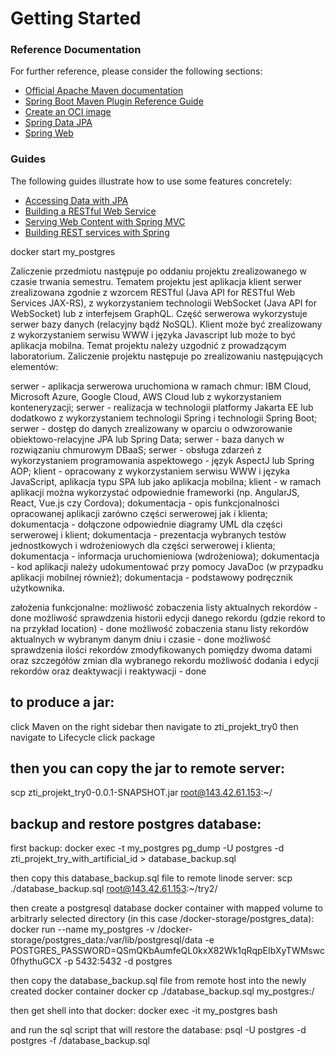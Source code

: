 # Getting Started

### Reference Documentation

For further reference, please consider the following sections:

* [Official Apache Maven documentation](https://maven.apache.org/guides/index.html)
* [Spring Boot Maven Plugin Reference Guide](https://docs.spring.io/spring-boot/docs/3.0.6/maven-plugin/reference/html/)
* [Create an OCI image](https://docs.spring.io/spring-boot/docs/3.0.6/maven-plugin/reference/html/#build-image)
* [Spring Data JPA](https://docs.spring.io/spring-boot/docs/3.0.6/reference/htmlsingle/#data.sql.jpa-and-spring-data)
* [Spring Web](https://docs.spring.io/spring-boot/docs/3.0.6/reference/htmlsingle/#web)

### Guides

The following guides illustrate how to use some features concretely:

* [Accessing Data with JPA](https://spring.io/guides/gs/accessing-data-jpa/)
* [Building a RESTful Web Service](https://spring.io/guides/gs/rest-service/)
* [Serving Web Content with Spring MVC](https://spring.io/guides/gs/serving-web-content/)
* [Building REST services with Spring](https://spring.io/guides/tutorials/rest/)


docker start my_postgres

Zaliczenie przedmiotu następuje po oddaniu projektu zrealizowanego w czasie trwania semestru. Tematem projektu jest aplikacja klient serwer zrealizowana zgodnie z wzorcem RESTful (Java API for RESTful Web Services JAX-RS), z wykorzystaniem technologii WebSocket (Java API for WebSocket) lub z interfejsem GraphQL. Część serwerowa wykorzystuje serwer bazy danych (relacyjny bądź NoSQL). Klient może być zrealizowany z wykorzystaniem serwisu WWW i języka Javascript lub może to być aplikacja mobilna. Temat projektu należy uzgodnić z prowadzącym laboratorium.
Zaliczenie projektu następuje po zrealizowaniu następujących elementów:

serwer - aplikacja serwerowa uruchomiona w ramach chmur: IBM Cloud, Microsoft Azure, Google Cloud, AWS Cloud lub z wykorzystaniem konteneryzacji;
serwer - realizacja w technologii platformy Jakarta EE lub dodatkowo z wykorzystaniem technologii Spring i technologii Spring Boot;
serwer - dostęp do danych zrealizowany w oparciu o odwzorowanie obiektowo-relacyjne JPA lub Spring Data;
serwer - baza danych w rozwiązaniu chmurowym DBaaS;
serwer - obsługa zdarzeń z wykorzystaniem programowania aspektowego - język AspectJ lub Spring AOP;
klient - opracowany z wykorzystaniem serwisu WWW i języka JavaScript, aplikacja typu SPA lub jako aplikacja mobilna;
klient - w ramach aplikacji można wykorzystać odpowiednie frameworki (np. AngularJS, React, Vue.js czy Cordova);
dokumentacja - opis funkcjonalności opracowanej aplikacji zarówno części serwerowej jak i klienta;
dokumentacja - dołączone odpowiednie diagramy UML dla części serwerowej i klient;
dokumentacja - prezentacja wybranych testów jednostkowych i wdrożeniowych dla części serwerowej i klienta;
dokumentacja - informacja uruchomieniowa (wdrożeniowa);
dokumentacja - kod aplikacji należy udokumentować przy pomocy JavaDoc (w przypadku aplikacji mobilnej również);
dokumentacja - podstawowy podręcznik użytkownika.


założenia funkcjonalne:
możliwość zobaczenia listy aktualnych rekordów - done
możliwość sprawdzenia historii edycji danego rekordu (gdzie rekord to na przykład location) - done
możliwość zobaczenia stanu listy rekordów aktualnych w wybranym danym dniu i czasie - done
możliwość sprawdzenia ilości rekordów zmodyfikowanych pomiędzy dwoma datami 
oraz szczegółów zmian dla wybranego rekordu
możliwość dodania i edycji rekordów oraz deaktywacji i reaktywacji - done


## to produce a jar:
click Maven on the right sidebar
then navigate to zti_projekt_try0
then navigate to Lifecycle
click package

## then you can copy the jar to remote server:
scp zti_projekt_try0-0.0.1-SNAPSHOT.jar  root@143.42.61.153:~/


## backup and restore postgres database:
first backup:
docker exec -t my_postgres pg_dump -U postgres -d zti_projekt_try_with_artificial_id > database_backup.sql

then copy this database_backup.sql file to remote linode server:
scp ./database_backup.sql root@143.42.61.153:~/try2/

then create a postgresql database docker container with mapped volume to arbitrarly selected directory (in this case /docker-storage/postgres_data):
docker run --name my_postgres -v /docker-storage/postgres_data:/var/lib/postgresql/data -e POSTGRES_PASSWORD=QSmQKbAumfeQL0kxX82Wk1qRqpEIbXyTWMswc0fhythuGCX -p 5432:5432 -d postgres

then copy the database_backup.sql file from remote host into the newly created docker container
docker cp ./database_backup.sql my_postgres:/

then get shell into that docker:
docker exec -it my_postgres bash

and run the sql script that will restore the database:
psql -U postgres -d postgres -f /database_backup.sql

